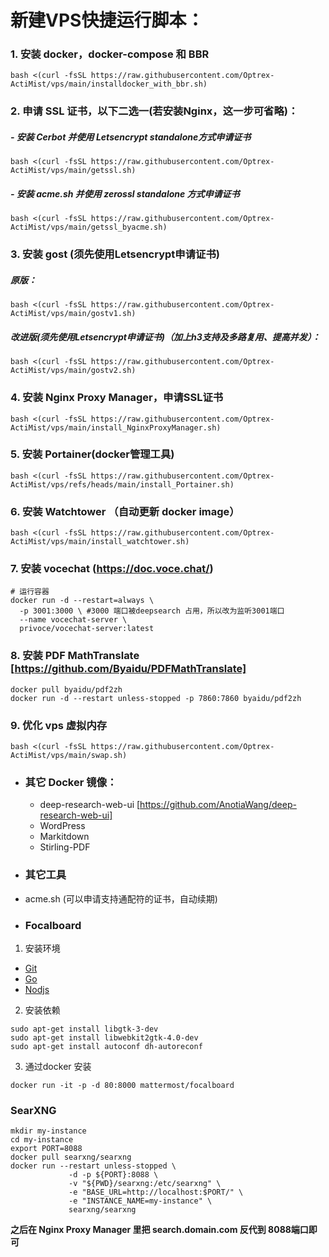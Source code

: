 # 新建VPS快捷运行脚本：
### 1. 安装 docker，docker-compose 和 BBR
```
bash <(curl -fsSL https://raw.githubusercontent.com/Optrex-ActiMist/vps/main/installdocker_with_bbr.sh)
```
### 2. 申请 SSL 证书，以下二选一(若安装Nginx，这一步可省略)：
##### - 安装 Cerbot 并使用 Letsencrypt standalone方式申请证书
```
bash <(curl -fsSL https://raw.githubusercontent.com/Optrex-ActiMist/vps/main/getssl.sh)
```
##### - 安装 acme.sh 并使用 zerossl standalone 方式申请证书
```
bash <(curl -fsSL https://raw.githubusercontent.com/Optrex-ActiMist/vps/main/getssl_byacme.sh)
```

### 3. 安装 gost (须先使用Letsencrypt申请证书) 
##### 原版：
```
bash <(curl -fsSL https://raw.githubusercontent.com/Optrex-ActiMist/vps/main/gostv1.sh)
```
##### 改进版(须先使用Letsencrypt申请证书)（加上h3支持及多路复用、提高并发）：
```
bash <(curl -fsSL https://raw.githubusercontent.com/Optrex-ActiMist/vps/main/gostv2.sh)
```

### 4. 安装 Nginx Proxy Manager，申请SSL证书 
```
bash <(curl -fsSL https://raw.githubusercontent.com/Optrex-ActiMist/vps/main/install_NginxProxyManager.sh)
```

### 5. 安装 Portainer(docker管理工具)
```
bash <(curl -fsSL https://raw.githubusercontent.com/Optrex-ActiMist/vps/refs/heads/main/install_Portainer.sh)
```

### 6. 安装 Watchtower （自动更新 docker image）
```
bash <(curl -fsSL https://raw.githubusercontent.com/Optrex-ActiMist/vps/main/install_watchtower.sh)
```

### 7. 安装 vocechat (https://doc.voce.chat/)
```
# 运行容器
docker run -d --restart=always \
  -p 3001:3000 \ #3000 端口被deepsearch 占用，所以改为监听3001端口
  --name vocechat-server \
  privoce/vocechat-server:latest
``` 
### 8. 安装 PDF MathTranslate [https://github.com/Byaidu/PDFMathTranslate]
```
docker pull byaidu/pdf2zh
docker run -d --restart unless-stopped -p 7860:7860 byaidu/pdf2zh
```
### 9. 优化 vps 虚拟内存
```
bash <(curl -fsSL https://raw.githubusercontent.com/Optrex-ActiMist/vps/main/swap.sh)
```

* ### 其它 Docker 镜像：
  * deep-research-web-ui [https://github.com/AnotiaWang/deep-research-web-ui]
  * WordPress
  * Markitdown
  * Stirling-PDF

* ### 其它工具
- acme.sh (可以申请支持通配符的证书，自动续期)

* ### Focalboard
1. 安装环境
 * [Git](https://git-scm.com/book/en/v2/Getting-Started-Installing-Git)
 * [Go](https://go.dev/doc/install)
 * [Nodjs](https://nodejs.org/en/download/)
2. 安装依赖
```
sudo apt-get install libgtk-3-dev
sudo apt-get install libwebkit2gtk-4.0-dev
sudo apt-get install autoconf dh-autoreconf
```
  3. 通过docker 安装
```
docker run -it -p -d 80:8000 mattermost/focalboard
```
### SearXNG
```
mkdir my-instance
cd my-instance
export PORT=8088
docker pull searxng/searxng
docker run --restart unless-stopped \
             -d -p ${PORT}:8088 \
             -v "${PWD}/searxng:/etc/searxng" \
             -e "BASE_URL=http://localhost:$PORT/" \
             -e "INSTANCE_NAME=my-instance" \
             searxng/searxng
```
  **之后在 Nginx Proxy Manager 里把 search.domain.com 反代到 8088端口即可**
